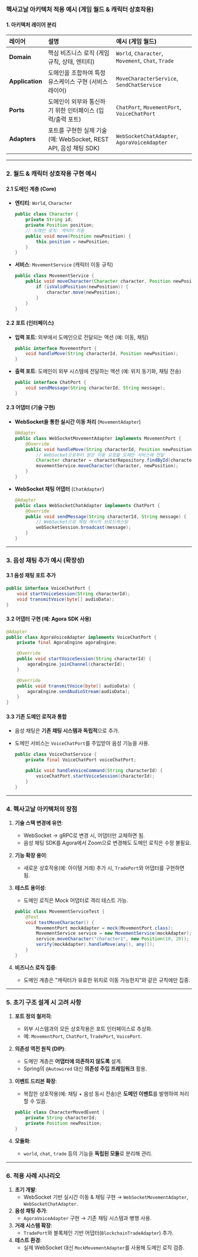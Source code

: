 ### **헥사고날 아키텍처 적용 예시 (게임 월드 & 캐릭터 상호작용)**

#### **1. 아키텍처 레이어 분리**

| 레이어          | 설명                                                         | 예시 (게임 월드)                                  |
| :-------------- | :----------------------------------------------------------- | :------------------------------------------------ |
| **Domain**      | 핵심 비즈니스 로직 (게임 규칙, 상태, 엔티티)                 | `World`, `Character`, `Movement`, `Chat`, `Trade` |
| **Application** | 도메인을 조합하여 특정 유스케이스 구현 (서비스 레이어)       | `MoveCharacterService`, `SendChatService`         |
| **Ports**       | 도메인이 외부와 통신하기 위한 인터페이스 (입력/출력 포트)    | `ChatPort`, `MovementPort`, `VoiceChatPort`       |
| **Adapters**    | 포트를 구현한 실제 기술 (예: WebSocket, REST API, 음성 채팅 SDK) | `WebSocketChatAdapter`, `AgoraVoiceAdapter`       |

------

### **2. 월드 & 캐릭터 상호작용 구현 예시**

#### **2.1 도메인 계층 (Core)**

- **엔티티**: `World`, `Character`
  ```java
  public class Character {
      private String id;
      private Position position;
      // 도메인 로직: 캐릭터 이동
      public void move(Position newPosition) {
          this.position = newPosition;
      }
  }
  ```

- **서비스**: `MovementService` (캐릭터 이동 규칙)
  ```java
  public class MovementService {
      public void moveCharacter(Character character, Position newPosition) {
          if (isValidPosition(newPosition)) {
              character.move(newPosition);
          }
      }
  }
  ```

#### **2.2 포트 (인터페이스)**

- **입력 포트**: 외부에서 도메인으로 전달되는 액션 (예: 이동, 채팅)
  ```java
  public interface MovementPort {
      void handleMove(String characterId, Position newPosition);
  }
  ```

- **출력 포트**: 도메인이 외부 시스템에 전달하는 액션 (예: 위치 동기화, 채팅 전송)
  ```java
  public interface ChatPort {
      void sendMessage(String characterId, String message);
  }
  ```

#### **2.3 어댑터 (기술 구현)**

- **WebSocket을 통한 실시간 이동 처리** (`MovementAdapter`)
  ```java
  @Adapter
  public class WebSocketMovementAdapter implements MovementPort {
      @Override
      public void handleMove(String characterId, Position newPosition) {
          // WebSocket으로부터 받은 이동 요청을 도메인 서비스에 전달
          Character character = characterRepository.findById(characterId);
          movementService.moveCharacter(character, newPosition);
      }
  }
  ```

- **WebSocket 채팅 어댑터** (`ChatAdapter`)
  ```java
  @Adapter
  public class WebSocketChatAdapter implements ChatPort {
      @Override
      public void sendMessage(String characterId, String message) {
          // WebSocket으로 채팅 메시지 브로드캐스팅
          webSocketSession.broadcast(message);
      }
  }
  ```

------

### **3. 음성 채팅 추가 예시 (확장성)**

#### **3.1 음성 채팅 포트 추가**
```java
public interface VoiceChatPort {
    void startVoiceSession(String characterId);
    void transmitVoice(byte[] audioData);
}
```

#### **3.2 어댑터 구현 (예: Agora SDK 사용)**
```java
@Adapter
public class AgoraVoiceAdapter implements VoiceChatPort {
    private final AgoraEngine agoraEngine;

    @Override
    public void startVoiceSession(String characterId) {
        agoraEngine.joinChannel(characterId);
    }

    @Override
    public void transmitVoice(byte[] audioData) {
        agoraEngine.sendAudioStream(audioData);
    }
}
```

#### **3.3 기존 도메인 로직과 통합**

- 음성 채팅은 **기존 채팅 시스템과 독립적**으로 추가.

- 도메인 서비스는 `VoiceChatPort`를 주입받아 음성 기능을 사용.
  ```java
  public class VoiceChatService {
      private final VoiceChatPort voiceChatPort;
  
      public void handleVoiceCommand(String characterId) {
          voiceChatPort.startVoiceSession(characterId);
      }
  }
  ```

------

### **4. 헥사고날 아키텍처의 장점**

1. **기술 스택 변경에 유연**:

   - WebSocket → gRPC로 변경 시, 어댑터만 교체하면 됨.
   - 음성 채팅 SDK를 Agora에서 Zoom으로 변경해도 도메인 로직은 수정 불필요.

2. **기능 확장 용이**:

   - 새로운 상호작용(예: 아이템 거래) 추가 시, `TradePort`와 어댑터를 구현하면 됨.

3. **테스트 용이성**:

   - 도메인 로직은 Mock 어댑터로 격리 테스트 가능.
   ```java
   public class MovementServiceTest {
       @Test
       void testMoveCharacter() {
           MovementPort mockAdapter = mock(MovementPort.class);
           MovementService service = new MovementService(mockAdapter);
           service.moveCharacter("character1", new Position(10, 20));
           verify(mockAdapter).handleMove(any(), any());
       }
   }
   ```

4. **비즈니스 로직 집중**:

   - 도메인 계층은 "캐릭터가 유효한 위치로 이동 가능한지"와 같은 규칙에만 집중.

------

### **5. 초기 구조 설계 시 고려 사항**

1. **포트 정의 철저히**:

   - 외부 시스템과의 모든 상호작용은 포트 인터페이스로 추상화.
   - 예: `MovementPort`, `ChatPort`, `TradePort`, `VoicePort`.

2. **의존성 역전 원칙 (DIP)**:

   - 도메인 계층은 **어댑터에 의존하지 않도록** 설계.
   - Spring의 `@Autowired` 대신 **의존성 주입 프레임워크** 활용.

3. **이벤트 드리븐 확장**:

   - 복잡한 상호작용(예: 채팅 + 음성 동시 전송)은 **도메인 이벤트**를 발행하여 처리할 수 있음.
   ```java
   public class CharacterMovedEvent {
       private String characterId;
       private Position newPosition;
   }
   ```

4. **모듈화**:

   - `world`, `chat`, `trade` 등의 기능을 **독립된 모듈**로 분리해 관리.

------

### **6. 적용 사례 시나리오**

1. **초기 개발**:
   - WebSocket 기반 실시간 이동 & 채팅 구현 → `WebSocketMovementAdapter`, `WebSocketChatAdapter`.
2. **음성 채팅 추가**:
   - `AgoraVoiceAdapter` 구현 → 기존 채팅 시스템과 병행 사용.
3. **거래 시스템 확장**:
   - `TradePort`와 블록체인 기반 어댑터(`BlockchainTradeAdapter`) 추가.
4. **테스트 환경**:
   - 실제 WebSocket 대신 `MockMovementAdapter`를 사용해 도메인 로직 검증.
